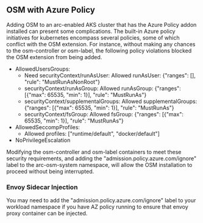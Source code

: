 ## OSM with Azure Policy

Adding OSM to an arc-enabled AKS cluster that has the Azure Policy addon installed can present some complications. The built-in Azure policy initiatives for kubernetes encompass several policies, some of which conflict with the OSM extension. For instance, without making any chances to the osm-controller or osm-label, the following policy violations blocked the OSM extension from being added. 


- AllowedUsersGroups: 
	- Need securityContext/runAsUser: Allowed runAsUser: {"ranges": [], "rule": "MustRunAsNonRoot"}
	- securityContext/runAsGroup: Allowed runAsGroup: {"ranges": [{"max": 65535, "min": 1}], "rule": "MustRunAs"}
	- securityContext/supplementalGroups: Allowed supplementalGroups: {"ranges": [{"max": 65535, "min": 1}], "rule": "MustRunAs"}
	- securityContext/fsGroup: Allowed fsGroup: {"ranges": [{"max": 65535, "min": 1}], "rule": "MustRunAs"}
- AllowedSeccompProfiles:
	- Allowed profiles: ["runtime/default", "docker/default"]
- NoPrivilegeEscalation

Modifying the osm-controller and osm-label containers to meet these security requirements, and adding the "admission.policy.azure.com/ignore" label to the arc-osm-system namespace, will allow the OSM installation to proceed without being interrupted.

### Envoy Sidecar Injection

You may need to add the "admission.policy.azure.com/ignore" label to your workload namespace if you have AZ policy running to ensure that envoy proxy container can be injected. 


